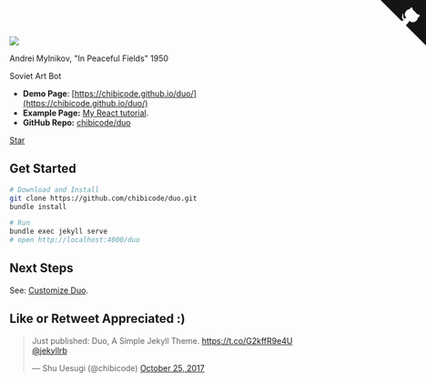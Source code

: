 ![](https://raw.githubusercontent.com/veekaybee/soviet-art-bot/gh-pages/static/in_peaceful_fields.jpg)

Andrei Mylnikov, "In Peaceful Fields" 1950

Soviet Art Bot 

- **Demo Page**: [https://chibicode.github.io/duo/](https://chibicode.github.io/duo/)
- **Example Page:** [My React tutorial](https://chibicode.com/react-js-introduction-for-people-who-know-just-enough-jquery-to-get-by/).
- **GitHub Repo:** [chibicode/duo](https://github.com/chibicode/duo)

<a class="github-button" href="https://github.com/veekaybee/soviet-art-bot" data-icon="octicon-star" data-size="large" data-show-count="true" aria-label="Star soviet-art-bot on GitHub">Star</a>

## Get Started

```bash
# Download and Install
git clone https://github.com/chibicode/duo.git
bundle install

# Run
bundle exec jekyll serve
# open http://localhost:4000/duo
```

## Next Steps

See: [Customize Duo](https://chibicode.github.io/duo/posts/customize).

## Like or Retweet Appreciated :)

<blockquote class="twitter-tweet" data-cards="hidden" data-lang="en"><p lang="en" dir="ltr">Just published: Duo, A Simple Jekyll Theme.  <a href="https://t.co/G2kffR9e4U">https://t.co/G2kffR9e4U</a> <a href="https://twitter.com/jekyllrb?ref_src=twsrc%5Etfw">@jekyllrb</a></p>&mdash; Shu Uesugi (@chibicode) <a href="https://twitter.com/chibicode/status/923156795824128000?ref_src=twsrc%5Etfw">October 25, 2017</a></blockquote>

<a href="https://github.com/chibicode/duo" class="github-corner"><svg width="80" height="80" viewBox="0 0 250 250" style="fill:#151513; color:#fff; position: absolute; top: 0; border: 0; right: 0;"><path d="M0,0 L115,115 L130,115 L142,142 L250,250 L250,0 Z"></path><path d="M128.3,109.0 C113.8,99.7 119.0,89.6 119.0,89.6 C122.0,82.7 120.5,78.6 120.5,78.6 C119.2,72.0 123.4,76.3 123.4,76.3 C127.3,80.9 125.5,87.3 125.5,87.3 C122.9,97.6 130.6,101.9 134.4,103.2" fill="currentColor" style="transform-origin: 130px 106px;" class="octo-arm"></path><path d="M115.0,115.0 C114.9,115.1 118.7,116.5 119.8,115.4 L133.7,101.6 C136.9,99.2 139.9,98.4 142.2,98.6 C133.8,88.0 127.5,74.4 143.8,58.0 C148.5,53.4 154.0,51.2 159.7,51.0 C160.3,49.4 163.2,43.6 171.4,40.1 C171.4,40.1 176.1,42.5 178.8,56.2 C183.1,58.6 187.2,61.8 190.9,65.4 C194.5,69.0 197.7,73.2 200.1,77.6 C213.8,80.2 216.3,84.9 216.3,84.9 C212.7,93.1 206.9,96.0 205.4,96.6 C205.1,102.4 203.0,107.8 198.3,112.5 C181.9,128.9 168.3,122.5 157.7,114.1 C157.9,116.9 156.7,120.9 152.7,124.9 L141.0,136.5 C139.8,137.7 141.6,141.9 141.8,141.8 Z" fill="currentColor" class="octo-body"></path></svg></a><style>.github-corner:hover .octo-arm{animation:octocat-wave 560ms ease-in-out}@keyframes octocat-wave{0%,100%{transform:rotate(0)}20%,60%{transform:rotate(-25deg)}40%,80%{transform:rotate(10deg)}}@media (max-width:500px){.github-corner:hover .octo-arm{animation:none}.github-corner .octo-arm{animation:octocat-wave 560ms ease-in-out}}</style><script async defer src="https://buttons.github.io/buttons.js"></script>
